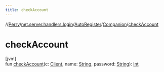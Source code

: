 ```yaml
---
title: checkAccount
---
```

//[Perry](../../../../index.html)/[net.server.handlers.login](../../index.html)/[AutoRegister](../index.html)/[Companion](index.html)/[checkAccount](check-account.html)



# checkAccount



[jvm]\
fun [checkAccount](check-account.html)(c: [Client](../../../client/-client/index.html), name: [String](https://kotlinlang.org/api/latest/jvm/stdlib/kotlin/-string/index.html), password: [String](https://kotlinlang.org/api/latest/jvm/stdlib/kotlin/-string/index.html)): [Int](https://kotlinlang.org/api/latest/jvm/stdlib/kotlin/-int/index.html)




